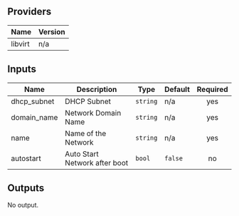 ## Providers

| Name | Version |
|------|---------|
| libvirt | n/a |

## Inputs

| Name | Description | Type | Default | Required |
|------|-------------|------|---------|:-----:|
| dhcp\_subnet | DHCP Subnet | `string` | n/a | yes |
| domain\_name | Network Domain Name | `string` | n/a | yes |
| name | Name of the Network | `string` | n/a | yes |
| autostart | Auto Start Network after boot | `bool` | `false` | no |

## Outputs

No output.

